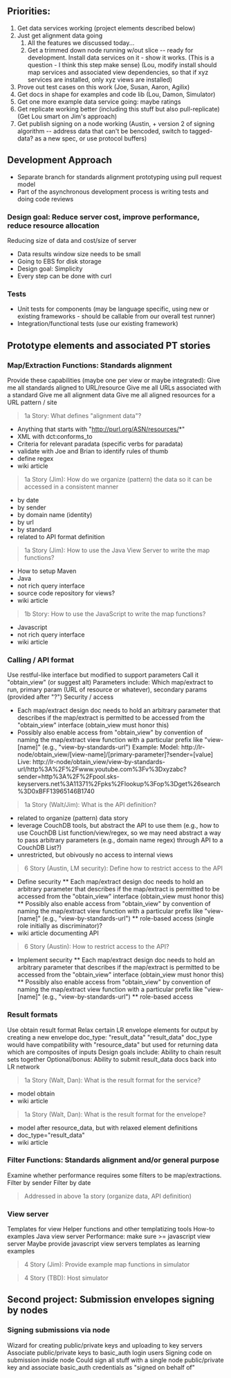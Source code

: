 ## Priorities:

1. Get data services working (project elements described below)
1. Just get alignment data going
   1. All the features we discussed today...
   1. Get a trimmed down node running w/out slice -- ready for development. Install data services on it - show it works. (This is a question - I think this step make sense) (Lou, modify install should map services and associated view dependencies, so that if xyz services are installed, only xyz views are installed)
1. Prove out test cases on this work (Joe, Susan, Aaron, Agilix)
1. Get docs in shape for examples and code lib (Lou, Damon, Simulator)
1. Get one more example data service going: maybe ratings
1. Get replicate working better (including this stuff but also pull-replicate) (Get Lou smart on Jim's approach)
1. Get publish signing on a node working (Austin, + version 2 of signing algorithm -- address data that can't be bencoded, switch to tagged-data? as a new spec, or use protocol buffers)

## Development Approach

* Separate branch for standards alignment prototyping using pull request model
* Part of the asynchronous development process is writing tests and doing code reviews

### Design goal: Reduce server cost, improve performance, reduce resource allocation

Reducing size of data and cost/size of server

* Data results window size needs to be small
* Going to EBS for disk storage
* Design goal: Simplicity
* Every step can be done with curl

### Tests

* Unit tests for components (may be language specific, using new or existing frameworks - should be callable from our overall test runner)
* Integration/functional tests (use our existing framework)


## Prototype elements and associated PT stories

### Map/Extraction Functions: Standards alignment

 Provide these capabilities (maybe one per view or maybe integrated):
   Give me all standards aligned to URL/resource
   Give me all URLs associated with a standard
   Give me all alignment data
   Give me all aligned resources for a URL pattern / site

> 1a Story: What defines "alignment data"?

* Anything that starts with "http://purl.org/ASN/resources/*"
* XML with dct:conforms_to
* Criteria for relevant paradata (specific verbs for paradata)
* validate with Joe and Brian to identify rules of thumb
* define regex
* wiki article

> 1a Story (Jim): How do we organize (pattern) the data so it can be accessed in a consistent manner

* by date
* by sender
* by domain name (identity)
* by url
* by standard
* related to API format definition

> 1a Story (Jim): How to use the Java View Server to write the map functions?

* How to setup Maven
* Java
* not rich query interface
* source code repository for views?
* wiki article

> 1b Story: How to use the JavaScript to write the map functions?

* Javascript
* not rich query interface
* wiki article

### Calling / API format

 Use restful-like interface but modified to support parameters
   Call it "obtain_view" (or suggest alt)
 Parameters include: Which map/extract to run, primary param (URL of
resource or whatever), secondary params (provided after "?")
 Security / access
   - Each map/extract design doc needs to hold an arbitrary parameter
that describes if the map/extract is permitted to be accessed from the
"obtain_view" interface (obtain_view must honor this)
   - Possibly also enable access from "obtain_view" by convention of
naming the map/extract view function with a particular prefix like
"view-[name]" (e.g., "view-by-standards-url")
 Example:
   Model: http://lr-node/obtain_view/[view-name]/[primary-parameter]?sender=[value]
   Live: http://lr-node/obtain_view/view-by-standards-url/http%3A%2F%2Fwww.youtube.com%3Fv%3Dxyzabc?sender=http%3A%2F%2Fpool.sks-keyservers.net%3A11371%2Fpks%2Flookup%3Fop%3Dget%26search%3D0xBFF13965146B1740

> 1a Story (Walt/Jim): What is the API definition?

* related to organize (pattern) data story
* leverage CouchDB tools, but abstract the API to use them (e.g., how to use CouchDB List function/view/regex, so we may need abstract a way to pass arbitrary parameters (e.g., domain name regex) through API to a CouchDB List?)
* unrestricted, but obivously no access to internal views

> 6 Story (Austin, LM security): Define how to restrict access to the API

* Define security
** Each map/extract design doc needs to hold an arbitrary parameter that describes if the map/extract is permitted to be accessed from the "obtain_view" interface (obtain_view must honor this)
** Possibly also enable access from "obtain_view" by convention of naming the map/extract view function with a particular prefix like "view-[name]" (e.g., "view-by-standards-url")
** role-based access (single role initially as discriminator)?
* wiki article documenting API

> 6 Story (Austin): How to restrict access to the API?

* Implement security
** Each map/extract design doc needs to hold an arbitrary parameter that describes if the map/extract is permitted to be accessed from the "obtain_view" interface (obtain_view must honor this)
** Possibly also enable access from "obtain_view" by convention of naming the map/extract view function with a particular prefix like "view-[name]" (e.g., "view-by-standards-url")
** role-based access

### Result formats

 Use obtain result format
   Relax certain LR envelope elements for output by creating a new
envelope doc_type: "result_data"
   "result_data" doc_type would have compatibility with
"resource_data" but used for returning data which are composites of
inputs
 Design goals include:
   Ability to chain result sets together
   Optional/bonus: Ability to submit result_data docs back into LR network

> 1a Story (Walt, Dan): What is the result format for the service?

* model obtain
* wiki article 

> 1a Story (Walt, Dan): What is the result format for the envelope?

* model after resource_data, but with relaxed element definitions
* doc_type="result_data"
* wiki article

### Filter Functions: Standards alignment and/or general purpose

 Examine whether performance requires some filters to be map/extractions.
   Filter by sender
   Filter by date

> Addressed in above 1a story (organize data, API definition)

### View server

 Templates for view
   Helper functions and other templatizing tools
   How-to examples
 Java view server
   Performance: make sure >= javascript view server
 Maybe provide javascript view servers templates as learning examples

> 4 Story (Jim): Provide example map functions in simulator

> 4 Story (TBD): Host simulator

## Second project: Submission envelopes signing by nodes

### Signing submissions via node

 Wizard for creating public/private keys and uploading to key servers
 Associate public/private keys to basic_auth login users
 Signing code on submission inside node
   Could sign all stuff with a single node public/private key and
associate basic_auth credentials as "signed on behalf of"